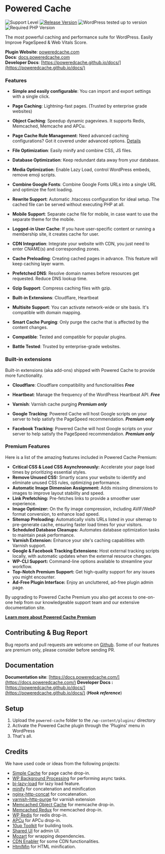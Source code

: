 Powered Cache
=============

![Support Level](https://img.shields.io/badge/support-active-green.svg) [![Release Version](https://img.shields.io/wordpress/plugin/v/powered-cache?label=Release%20Version)](https://github.com/poweredcache/powered-cache/releases) ![WordPress tested up to version](https://img.shields.io/wordpress/plugin/tested/powered-cache?label=WordPress) ![Required PHP Version](https://img.shields.io/wordpress/plugin/required-php/powered-cache?label=PHP)

The most powerful caching and performance suite for WordPress. Easily Improve PageSpeed & Web Vitals Score.

__Plugin Website__: [poweredcache.com](https://poweredcache.com)  
__Docs__: [docs.poweredcache.com](https://docs.poweredcache.com)    
__Developer Docs__: [https://poweredcache.github.io/docs/](https://poweredcache.github.io/docs/)

### Features

- __Simple and easily configurable__: You can import and export settings with a single click.

- __Page Caching__: Lightning-fast pages. (Trusted by enterprise grade websites)

- __Object Caching__: Speedup dynamic pageviews. It supports Redis, Memcached, Memcache and APCu.

- __Page Cache Rule Management__: Need advanced caching configurations? Got it covered under advanced options. [Details](https://docs.poweredcache.com/advanced-options/)

- __File Optimization__: Easily minify and combine CSS, JS files.

- __Database Optimization__: Keep redundant data away from your database.

- __Media Optimization__: Enable Lazy Load, control WordPress embeds, remove emoji scripts.

- __Combine Google Fonts__: Combine Google Fonts URLs into a single URL and optimize the font loading.

- __Rewrite Support__: Automatic .htaccess configuration for ideal setup. The cached file can be served without executing PHP at all.

- __Mobile Support__: Separate cache file for mobile, in case want to use the separate theme for the mobile.

- __Logged-in User Cache__: If you have user-specific content or running a membership site, it creates cache for user.

- __CDN Integration__: Integrate your website with CDN, you just need to enter CNAME(s) and corresponding zones.

- __Cache Preloading__: Creating cached pages in advance. This feature will keep caching layer warm.

- __Prefetched DNS__: Resolve domain names before resources get requested. Reduce DNS lookup time.

- __Gzip Support__: Compress caching files with gzip.

- __Built-in Extensions__: Cloudflare, Heartbeat

- __Multisite Support__: You can activate network-wide or site basis. It's compatible with domain mapping.

- __Smart Cache Purging__: Only purge the cache that is affected by the content changes.

- __Compatible__: Tested and compatible for popular plugins.

- __Battle Tested__: Trusted by enterprise-grade websites.

### Built-in extensions

Built-in extensions (aka add-ons) shipped with Powered Cache to provide more functionality.

- __Cloudflare__: Cloudflare compatibility and functionalities ***Free***

- __Heartbeat__: Manage the frequency of the WordPress Heartbeat API. ***Free***

- __Varnish__: Varnish cache purging ***Premium only***

- __Google Tracking__: Powered Cache will host Google scripts on your server to help satisfy the PageSpeed recommendation. ***Premium only***

- __Facebook Tracking__: Powered Cache will host Google scripts on your server to help satisfy the PageSpeed recommendation. ***Premium only***


### Premium Features

Here is a list of the amazing features included in Powered Cache Premium:

- __Critical CSS & Load CSS Asynchronously:__ Accelerate your page load times by prioritizing essential styles.
- __Remove Unused CSS:__ Smartly scans your website to identify and eliminate unused CSS rules, optimizing performance.
- __Automatic Image Dimension Assignment:__ Adds missing dimensions to images to improve layout stability and speed.
- __Link Prefetching:__ Pre-fetches links to provide a smoother user experience.
- __Image Optimizer:__ On the fly image compression, including AVIF/WebP format conversion, to enhance load speed.
- __Sitemap Preloading:__ Automatically visits URLs listed in your sitemap to pre-generate cache, ensuring faster load times for your visitors.
- __Scheduled Database Cleanups:__ Automates database optimization tasks to maintain peak performance.
- __Varnish Extension:__ Enhance your site's caching capabilities with Varnish support.
- __Google & Facebook Tracking Extensions:__ Host external tracking scripts locally, with automatic updates when the external resource changes.
- __WP-CLI Support:__ Command-line options available to streamline your workflow.
- __Top-Notch Premium Support:__ Get high-quality support for any issues you might encounter.
- __Ad-Free Plugin Interface:__ Enjoy an uncluttered, ad-free plugin admin page.


By upgrading to Powered Cache Premium you also get access to one-on-one help from our knowledgeable support team and our extensive documentation site.

**[Learn more about Powered Cache Premium](https://poweredcache.com/)**

## Contributing & Bug Report
Bug reports and pull requests are welcome on [Github](https://github.com/poweredcache/powered-cache). Some of our features are premium only, please consider before sending PR.

## Documentation
__Documentation site__: [https://docs.poweredcache.com/](https://docs.poweredcache.com/)
__Developer Docs :__ [https://poweredcache.github.io/docs/](https://poweredcache.github.io/docs/)  (***Hook reference***)


## Setup
1. Upload the `powered-cache` folder to the `/wp-content/plugins/` directory
2. Activate the Powered Cache plugin through the 'Plugins' menu in WordPress
3. That's all.

## Credits

We have used code or ideas from the following projects:

* [Simple Cache](https://github.com/tlovett1/simple-cache) for page cache drop-in.
* [WP Background Processing](https://github.com/deliciousbrains/wp-background-processing) for performing async tasks.
* [bj-lazy-load](https://github.com/Angrycreative/bj-lazy-load) for lazy load feature.
* [minify](https://github.com/matthiasmullie/minify) for concatenation and minification
* [nginx-http-concat](https://github.com/Automattic/nginx-http-concat) for concatenation.
* [varnish-http-purge](https://github.com/Ipstenu/varnish-http-purge) for varnish extension
* [Memcached Object Cache](https://wordpress.org/plugins/memcached/) for memcache drop-in.
* [Memcached Redux](https://github.com/Ipstenu/memcached-redux/) for memcached drop-in.
* [WP Redis](https://wordpress.org/plugins/wp-redis/) for redis drop-in.
* [APCu](https://github.com/l3rady/WordPress-APCu-Object-Cache) for APCu drop-in.
* [10up Toolkit](https://github.com/10up/10up-toolkit) for building tools.
* [Shared UI](https://github.com/wpmudev/shared-ui) for admin UI.
* [Mozart](https://github.com/coenjacobs/mozart) for wrapping dependencies.
* [CDN Enabler](https://github.com/keycdn/cdn-enabler) for some CDN functionalities.
* [HtmlMin](https://github.com/voku/HtmlMin) for HTML minification.

